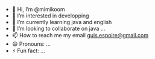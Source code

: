 - 👋 Hi, I’m @mimikoom
- 👀 I’m interested in developping
- 🌱 I’m currently learning java and english
- 💞️ I’m looking to collaborate on java ...
- 📫 How to reach me my email guis.espoire@gmail.com
- 😄 Pronouns: ...
- ⚡ Fun fact: ...

<!---
mimikoom/mimikoom is a ✨ special ✨ repository because its `README.md` (this file) appears on your GitHub profile.
You can click the Preview link to take a look at your changes.
--->
